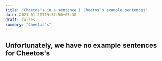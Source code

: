 ```yaml
---
title: "Cheetos's in a sentence | Cheetos's example sentences"
date: 2021-01-20T19:57:50+05:30
draft: falses
summary: "Cheetos's"
---
```

## Unfortunately, we have no example sentences for Cheetos's                 
